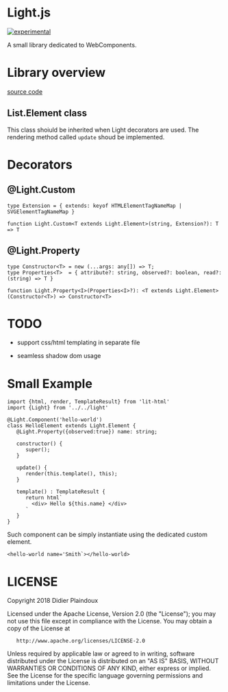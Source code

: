 # Light.js

[![experimental](http://badges.github.io/stability-badges/dist/experimental.svg)](http://github.com/badges/stability-badges)

A small library dedicated to WebComponents.

# Library overview

[source code](https://github.com/d-plaindoux/light.js/blob/master/src/light/index.ts)

## List.Element class

This class shoiuld be inherited when Light decorators are used.
The rendering method called `update` shoud be implemented.

# Decorators

## @Light.Custom 

```
type Extension = { extends: keyof HTMLElementTagNameMap | SVGElementTagNameMap }

function Light.Custom<T extends Light.Element>(string, Extension?): T => T 
```

## @Light.Property

```
type Constructor<T> = new (...args: any[]) => T;
type Properties<T>  = { attribute?: string, observed?: boolean, read?: (string) => T }

function Light.Property<I>(Properties<I>?): <T extends Light.Element>(Constructor<T>) => Constructor<T>
```

# TODO

- support css/html templating in separate file 

- seamless shadow dom usage 

# Small Example

```
import {html, render, TemplateResult} from 'lit-html'
import {Light} from '../../light'

@Light.Component('hello-world')
class HelloElement extends Light.Element {
   @Light.Property({observed:true}) name: string;
   
   constructor() {
      super();
   }
   
   update() {
      render(this.template(), this);
   }
   
   template() : TemplateResult {
      return html`
        <div> Hello ${this.name} </div>
      `
   }
}
```

Such component can be simply instantiate using the dedicated custom element. 

```
<hello-world name='Smith`></hello-world>
``` 

# LICENSE

Copyright 2018 Didier Plaindoux

   Licensed under the Apache License, Version 2.0 (the "License");
   you may not use this file except in compliance with the License.
   You may obtain a copy of the License at

       http://www.apache.org/licenses/LICENSE-2.0

   Unless required by applicable law or agreed to in writing, software
   distributed under the License is distributed on an "AS IS" BASIS,
   WITHOUT WARRANTIES OR CONDITIONS OF ANY KIND, either express or implied.
   See the License for the specific language governing permissions and
   limitations under the License.
